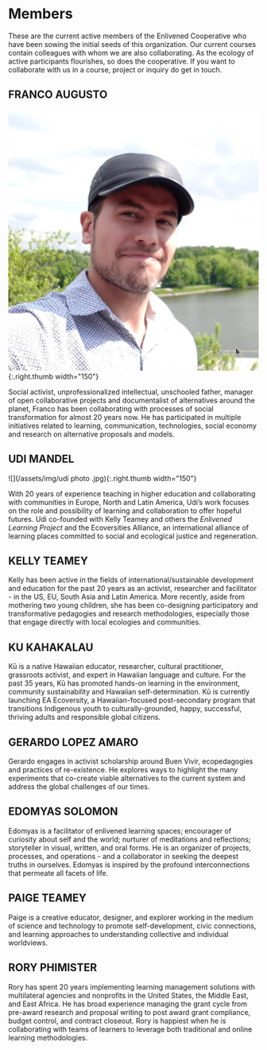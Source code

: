 # Members

These are the current active members of the Enlivened Cooperative who have been sowing the initial seeds of this organization. Our current courses contain colleagues with whom we are also collaborating. As the ecology of active participants flourishes, so does the cooperative. If you want to collaborate with us in a course, project or inquiry do get in touch.

## FRANCO AUGUSTO

![](/assets/img/franco.png){:.right.thumb width="150"}

Social activist, unprofessionalized intellectual, unschooled father, manager of open collaborative projects and documentalist of alternatives around the planet, Franco has been collaborating with processes of social transformation for almost 20 years now. He has participated in multiple initiatives related to learning, communication, technologies, social economy and research on alternative proposals and models.

## UDI MANDEL

![](/assets/img/udi photo .jpg){:.right.thumb width="150"}

With 20 years of experience teaching in higher education and collaborating with communities in Europe, North and Latin America, Udi’s work focuses on the role and possibility of learning and collaboration to offer hopeful futures. Udi co-founded with Kelly Teamey and others the _Enlivened Learning Project_ and the Ecoversities Alliance, an international alliance of learning places committed to social and ecological justice and regeneration. 

## KELLY TEAMEY

Kelly has been active in the fields of international/sustainable development and education for the past 20 years as an activist, researcher and facilitator - in the US, EU, South Asia and Latin America.  More recently, aside from mothering two young children, she has been co-designing participatory and transformative pedagogies and research methodologies, especially those that engage directly with local ecologies and communities.  

## KU KAHAKALAU

Kū is a native Hawaiian educator, researcher, cultural practitioner, grassroots activist, and expert in Hawaiian language and culture. For the past 35 years, Kū has promoted hands-on learning in the environment, community sustainability and Hawaiian self-determination. Kū is currently launching EA Ecoversity, a Hawaiian-focused post-secondary program that transitions Indigenous youth to culturally-grounded, happy, successful, thriving adults and responsible global citizens.

## GERARDO LOPEZ AMARO

Gerardo engages in activist scholarship around Buen Vivir, ecopedagogies and practices of re-existence. He explores ways to highlight the many experiments that co-create viable alternatives to the current system and address the global challenges of our times. 

## EDOMYAS SOLOMON

Edomyas is a facilitator of enlivened learning spaces; encourager of curiosity about self and the world; nurturer of meditations and reflections; storyteller in visual, written, and oral forms.  He is an organizer of projects, processes, and operations - and a collaborator in seeking the deepest truths in ourselves. Edomyas is inspired by the profound interconnections that permeate all facets of life.

## PAIGE TEAMEY

Paige is a creative educator, designer, and explorer working in the medium of science and technology to promote self-development, civic connections, and learning approaches to understanding collective and individual worldviews.

## RORY PHIMISTER

Rory has spent 20 years implementing learning management solutions with multilateral agencies and nonprofits in the United States, the Middle East, and East Africa.  He has broad experience managing the grant cycle from pre-award research and proposal writing to post award grant compliance, budget control, and contract closeout. Rory is happiest when he is collaborating with teams of learners to leverage both traditional and online learning methodologies.
